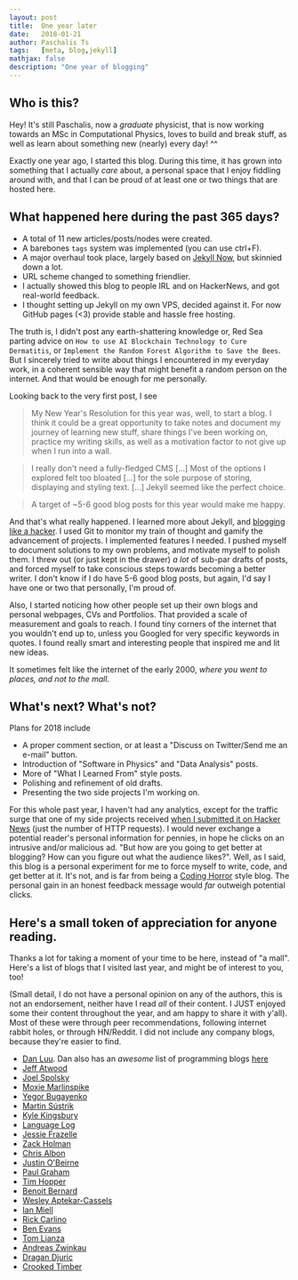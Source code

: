 ```yaml
---
layout: post
title:  One year later
date:   2018-01-21
author: Paschalis Ts
tags:   [meta, blog,jekyll]
mathjax: false
description: "One year of blogging"
---
```





## Who is this?

Hey! It's still Paschalis, now a *graduate* physicist, that is now working towards an MSc in Computational Physics, loves to build and break stuff, as well as learn about something new (nearly) every day! ^^

Exactly one year ago, I started this blog. During this time, it has grown into something that I actually *care* about, a personal space that I enjoy fiddling around with, and that I can be proud of at least one or two things that are hosted here.

## What happened here during the past 365 days?
- A total of 11 new articles/posts/nodes were created.
- A barebones `tags` system was implemented (you can use ctrl+F).
- A major overhaul took place, largely based on [Jekyll Now](https://github.com/barryclark/jekyll-now), but skinnied down a lot. 
- URL scheme changed to something friendlier.
- I actually showed this blog to people IRL and on HackerNews, and got real-world feedback.
- I thought setting up Jekyll on my own VPS, decided against it. For now GitHub pages (<3) provide stable and hassle free hosting.

The truth is, I didn't post any earth-shattering knowledge or, Red Sea parting advice on `How to use AI Blockchain Technology to Cure Dermatitis`, or `Implement the Random Forest Algorithm to Save the Bees`. But I sincerely tried to write about things I encountered in my everyday work, in a coherent sensible way that might benefit a random person on the internet. And that would be enough for me personally.

Looking back to the very first post, I see
> My New Year's Resolution for this year was, well, to start a blog. I think it could be a great opportunity to take notes and document my journey of learning new stuff, share things I've been working on, practice my writing skills, as well as a motivation factor to not give up when I run into a wall.   

> I really don't need a fully-fledged CMS [...]  Most of the options I explored felt too bloated [...] for the sole purpose of storing, displaying and styling text. [...] Jekyll seemed like the perfect choice.   

> A target of ~5-6 good blog posts for this year would make me happy.   


And that's what really happened. I learned more about Jekyll, and [blogging like a hacker](http://tom.preston-werner.com/2008/11/17/blogging-like-a-hacker.html). I used Git to monitor my train of thought and gamify the advancement of projects. I implemented features I needed. I pushed myself to document solutions to my own problems, and motivate myself to polish them. I threw out (or just kept in the drawer) *a lot* of sub-par drafts of posts, and forced myself to take conscious steps towards becoming a better writer. I don't know if I do have 5-6 good blog posts, but again, I'd say I have one or two that personally, I'm proud of.


Also, I started noticing how other people set up their own blogs and personal webpages, CVs and Portfolios. That provided a scale of measurement and goals to reach. I found tiny corners of the internet that you wouldn't end up to, unless you Googled for very specific keywords in quotes. I found really smart and interesting people that inspired me and lit new ideas. 

It sometimes felt like the internet of the early 2000, *where you went to places, and not to the mall.*

## What's next? What's not?

Plans for 2018 include
- A proper comment section, or at least a "Discuss on Twitter/Send me an e-mail" button.
- Introduction of "Software in Physics" and "Data Analysis" posts.
- More of "What I Learned From" style posts.
- Polishing and refinement of old drafts.
- Presenting the two side projects I'm working on.


For this whole past year, I haven't had any analytics, except for the traffic surge that one of my side projects received [when I submitted it on Hacker News](https://tpaschalis.github.io/tweetstreamspace-was-on-hn/) (just the number of HTTP requests). I would never exchange a potential reader's personal information for pennies, in hope he clicks on an intrusive and/or malicious ad. "But how are you going to get better at blogging? How can you figure out what the audience likes?". Well, as I said, this blog is a personal experiment for me to force myself to write, code, and get better at it. It's not, and is far from being a [Coding Horror](https://blog.codinghorror.com/) style blog. The personal gain in an honest feedback message would *far* outweigh potential clicks.


## Here's a small token of appreciation for anyone reading.

Thanks a lot for taking a moment of your time to be here, instead of "a mall".    
Here's a list of blogs that I visited last year, and might be of interest to you, too!

(Small detail, I do not have a personal opinion on any of the authors, this is not an endorsement, neither have I read *all* of their content. I JUST enjoyed some their content throughout the year, and am happy to share it with y'all). Most of these were through peer recommendations, following internet rabbit holes, or through HN/Reddit. I did not include any company blogs, because they're easier to find.

* [Dan Luu](https://danluu.com/). Dan also has an *awesome* list of programming blogs [here](https://danluu.com/programming-blogs/)
* [Jeff Atwood](https://blog.codinghorror.com/)
* [Joel Spolsky](https://www.joelonsoftware.com/2000/04/06/things-you-should-never-do-part-i/)
* [Moxie Marlinspike](https://moxie.org/blog/)
* [Yegor Bugayenko](https://moxie.org/blog/)
* [Martin Sústrik](http://250bpm.com/)
* [Kyle Kingsbury](https://aphyr.com/posts/341-hexing-the-technical-interview/)
* [Language Log](http://languagelog.ldc.upenn.edu/nll/)
* [Jessie Frazelle](https://blog.jessfraz.com/)
* [Zack Holman](https://zachholman.com/)
* [Chris Albon](https://chrisalbon.com/)
* [Justin O'Beirne](https://www.justinobeirne.com/)
* [Paul Graham](http://www.paulgraham.com/articles.html)
* [Tim Hopper](https://tdhopper.com/)
* [Benoit Bernard](https://benbernardblog.com/)
* [Wesley Aptekar-Cassels](http://blog.wesleyac.com/)
* [Ian Miell](https://zwischenzugs.com/)
* [Rick Carlino](http://rickcarlino.com/)
* [Ben Evans](https://www.ben-evans.com/archive/)
* [Tom Lianza](https://lianza.org/blog/)
* [Andreas Zwinkau](http://beza1e1.tuxen.de/blog_en.html)
* [Dragan Djuric](http://dragan.rocks/)
* [Crooked Timber](http://crookedtimber.org/)

